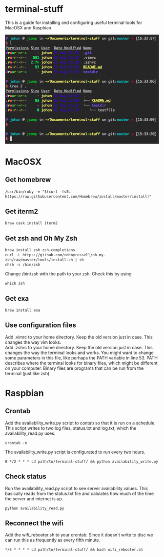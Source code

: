 # terminal-stuff
This is a guide for installing and configuring useful terminal tools for MacOSX and Raspbian.

![Terminal screenshot](https://raw.githubusercontent.com/johannsl/terminal-stuff/master/example_image.png)

# MacOSX

## Get homebrew 
```
/usr/bin/ruby -e "$(curl -fsSL https://raw.githubusercontent.com/Homebrew/install/master/install)"
```

## Get iterm2
```
brew cask install iterm2
```

## Get zsh and Oh My Zsh
```
brew install zsh zsh-completions
curl -L https://github.com/robbyrussell/oh-my-zsh/raw/master/tools/install.sh | sh
chsh -s /bin/zsh 
```
Change /bin/zsh with the path to your zsh. Check this by using 
```
which zsh
```

## Get exa
```
brew install exa
```

## Use configuration files
Add .vimrc to your home directory. Keep the old version just in case. This changes the way vim looks.  
Add .zshrc to your home directory. Keep the old version just in case. This changes the way the terminal looks and works. You might want to change some parameters in this file, like perhaps the PATH variable in line 53. PATH describes where the terminal looks for binary files, which might be different on your computer. Binary files are programs that can be run from the terminal (just like zsh).

# Raspbian

## Crontab
Add the availability_write.py script to contab so that it is run on a schedule.
This script writes to two log files, status.txt and log.txt, which the availability_read.py uses.
 ```
crontab -e
```
The availability_write.py script is configurated to run every two hours.
```
0 */2 * * * cd path/to/terminal-stuff/ && python availability_write.py
```


## Check status
Run the availability_read.py script to see server availability values.
This basically reads from the status.txt file and calulates how much of the time the server and internet is up.
```
python availability_read.py
```

## Reconnect the wifi
Add the wifi_rebooter.sh to your crontab. Since it doesn't write to disc we can run this as frequently as every fifth minute.
```
*/5 * * * * cd path/to/terminal-stuff/ && bash wifi_rebooter.sh
```
